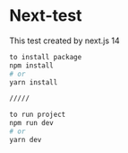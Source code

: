 # Next-test
This test created by next.js 14

```bash
to install package
npm install
# or
yarn install

/////

to run project
npm run dev
# or
yarn dev
```
